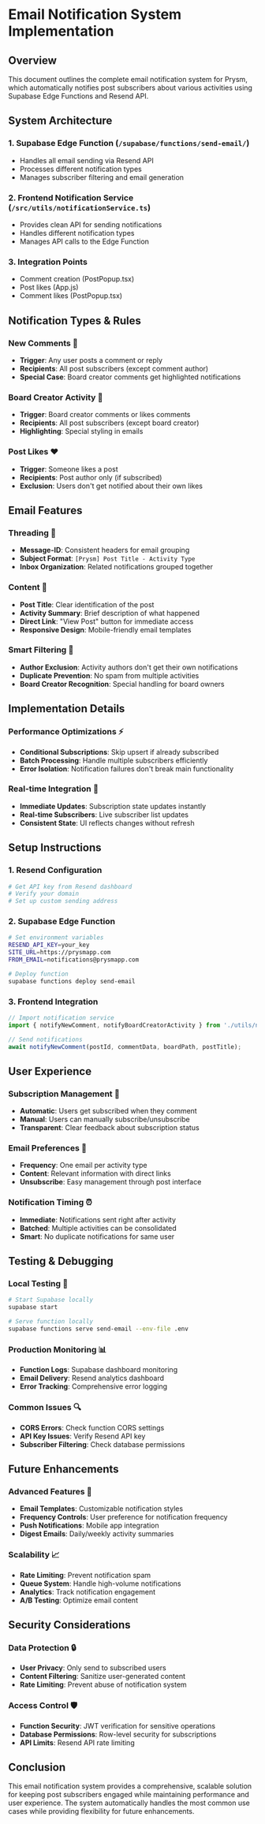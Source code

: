 # Email Notification System Implementation

## Overview

This document outlines the complete email notification system for Prysm, which automatically notifies post subscribers about various activities using Supabase Edge Functions and Resend API.

## System Architecture

### 1. **Supabase Edge Function** (`/supabase/functions/send-email/`)
- Handles all email sending via Resend API
- Processes different notification types
- Manages subscriber filtering and email generation

### 2. **Frontend Notification Service** (`/src/utils/notificationService.ts`)
- Provides clean API for sending notifications
- Handles different notification types
- Manages API calls to the Edge Function

### 3. **Integration Points**
- Comment creation (PostPopup.tsx)
- Post likes (App.js)
- Comment likes (PostPopup.tsx)

## Notification Types & Rules

### **New Comments** 📝
- **Trigger**: Any user posts a comment or reply
- **Recipients**: All post subscribers (except comment author)
- **Special Case**: Board creator comments get highlighted notifications

### **Board Creator Activity** 👑
- **Trigger**: Board creator comments or likes comments
- **Recipients**: All post subscribers (except board creator)
- **Highlighting**: Special styling in emails

### **Post Likes** ❤️
- **Trigger**: Someone likes a post
- **Recipients**: Post author only (if subscribed)
- **Exclusion**: Users don't get notified about their own likes

## Email Features

### **Threading** 🧵
- **Message-ID**: Consistent headers for email grouping
- **Subject Format**: `[Prysm] Post Title - Activity Type`
- **Inbox Organization**: Related notifications grouped together

### **Content** 📧
- **Post Title**: Clear identification of the post
- **Activity Summary**: Brief description of what happened
- **Direct Link**: "View Post" button for immediate access
- **Responsive Design**: Mobile-friendly email templates

### **Smart Filtering** 🎯
- **Author Exclusion**: Activity authors don't get their own notifications
- **Duplicate Prevention**: No spam from multiple activities
- **Board Creator Recognition**: Special handling for board owners

## Implementation Details

### **Performance Optimizations** ⚡
- **Conditional Subscriptions**: Skip upsert if already subscribed
- **Batch Processing**: Handle multiple subscribers efficiently
- **Error Isolation**: Notification failures don't break main functionality

### **Real-time Integration** 🔄
- **Immediate Updates**: Subscription state updates instantly
- **Real-time Subscribers**: Live subscriber list updates
- **Consistent State**: UI reflects changes without refresh

## Setup Instructions

### **1. Resend Configuration**
```bash
# Get API key from Resend dashboard
# Verify your domain
# Set up custom sending address
```

### **2. Supabase Edge Function**
```bash
# Set environment variables
RESEND_API_KEY=your_key
SITE_URL=https://prysmapp.com
FROM_EMAIL=notifications@prysmapp.com

# Deploy function
supabase functions deploy send-email
```

### **3. Frontend Integration**
```javascript
// Import notification service
import { notifyNewComment, notifyBoardCreatorActivity } from './utils/notificationService';

// Send notifications
await notifyNewComment(postId, commentData, boardPath, postTitle);
```

## User Experience

### **Subscription Management** 🔧
- **Automatic**: Users get subscribed when they comment
- **Manual**: Users can manually subscribe/unsubscribe
- **Transparent**: Clear feedback about subscription status

### **Email Preferences** 📧
- **Frequency**: One email per activity type
- **Content**: Relevant information with direct links
- **Unsubscribe**: Easy management through post interface

### **Notification Timing** ⏰
- **Immediate**: Notifications sent right after activity
- **Batched**: Multiple activities can be consolidated
- **Smart**: No duplicate notifications for same user

## Testing & Debugging

### **Local Testing** 🧪
```bash
# Start Supabase locally
supabase start

# Serve function locally
supabase functions serve send-email --env-file .env
```

### **Production Monitoring** 📊
- **Function Logs**: Supabase dashboard monitoring
- **Email Delivery**: Resend analytics dashboard
- **Error Tracking**: Comprehensive error logging

### **Common Issues** 🔍
- **CORS Errors**: Check function CORS settings
- **API Key Issues**: Verify Resend API key
- **Subscriber Filtering**: Check database permissions

## Future Enhancements

### **Advanced Features** 🚀
- **Email Templates**: Customizable notification styles
- **Frequency Controls**: User preference for notification frequency
- **Push Notifications**: Mobile app integration
- **Digest Emails**: Daily/weekly activity summaries

### **Scalability** 📈
- **Rate Limiting**: Prevent notification spam
- **Queue System**: Handle high-volume notifications
- **Analytics**: Track notification engagement
- **A/B Testing**: Optimize email content

## Security Considerations

### **Data Protection** 🔒
- **User Privacy**: Only send to subscribed users
- **Content Filtering**: Sanitize user-generated content
- **Rate Limiting**: Prevent abuse of notification system

### **Access Control** 🛡️
- **Function Security**: JWT verification for sensitive operations
- **Database Permissions**: Row-level security for subscriptions
- **API Limits**: Resend API rate limiting

## Conclusion

This email notification system provides a comprehensive, scalable solution for keeping post subscribers engaged while maintaining performance and user experience. The system automatically handles the most common use cases while providing flexibility for future enhancements.
